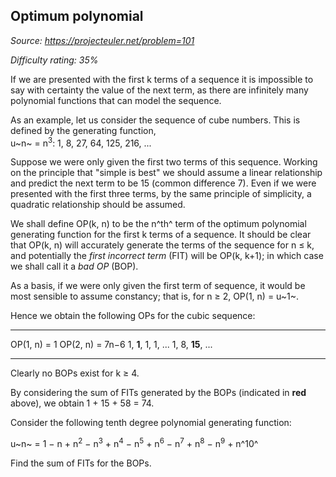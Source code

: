 Optimum polynomial
------------------

*Source: https://projecteuler.net/problem=101*


*Difficulty rating: 35%*

If we are presented with the first k terms of a sequence it is
impossible to say with certainty the value of the next term, as there
are infinitely many polynomial functions that can model the sequence.

As an example, let us consider the sequence of cube numbers. This is
defined by the generating function,\
u~n~ = n<sup>3</sup>: 1, 8, 27, 64, 125, 216, ...

Suppose we were only given the first two terms of this sequence. Working
on the principle that "simple is best" we should assume a linear
relationship and predict the next term to be 15 (common difference 7).
Even if we were presented with the first three terms, by the same
principle of simplicity, a quadratic relationship should be assumed.

We shall define OP(k, n) to be the n^th^ term of the optimum polynomial
generating function for the first k terms of a sequence. It should be
clear that OP(k, n) will accurately generate the terms of the sequence
for n ≤ k, and potentially the *first incorrect term* (FIT) will be
OP(k, k+1); in which case we shall call it a *bad OP* (BOP).

As a basis, if we were only given the first term of sequence, it would
be most sensible to assume constancy; that is, for n ≥ 2, OP(1, n) =
u~1~.

Hence we obtain the following OPs for the cubic sequence:

  ------------------------------------ ------------------------------------
  OP(1, n) = 1                         OP(2, n) = 7n−6
  1, **1**, 1, 1, ...                  1, 8, **15**, ...
  ------------------------------------ ------------------------------------

Clearly no BOPs exist for k ≥ 4.

By considering the sum of FITs generated by the BOPs (indicated in
**red** above), we obtain 1 + 15 + 58 = 74.

Consider the following tenth degree polynomial generating function:

u~n~ = 1 − n + n<sup>2</sup> − n<sup>3</sup> + n<sup>4</sup> − n<sup>5</sup> + n<sup>6</sup> − n<sup>7</sup> + n<sup>8</sup> − n<sup>9</sup> +
n^10^

Find the sum of FITs for the BOPs.
